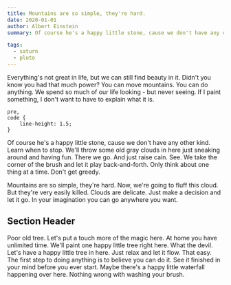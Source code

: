 ```yaml
---
title: Mountains are so simple, they're hard. 
date: 2020-01-01
author: Albert Einstein 
summary: Of course he's a happy little stone, cause we don't have any other kind. Learn when to stop. We'll throw some old gray clouds in here just sneaking around and having fun. There we go. And just raise cain. See. We take the corner of the brush and let it play back-and-forth. Only think about one thing at a time. Don't get greedy.

tags:
  - saturn 
  - pluto
---
```

Everything's not great in life, but we can still find beauty in it. Didn't you know you had that much power? You can move mountains. You can do anything. We spend so much of our life looking - but never seeing. If I paint something, I don't want to have to explain what it is.


```
pre,
code {
	line-height: 1.5;
}
```

Of course he's a happy little stone, cause we don't have any other kind. Learn when to stop. We'll throw some old gray clouds in here just sneaking around and having fun. There we go. And just raise cain. See. We take the corner of the brush and let it play back-and-forth. Only think about one thing at a time. Don't get greedy.

Mountains are so simple, they're hard. Now, we're going to fluff this cloud. But they're very easily killed. Clouds are delicate. Just make a decision and let it go. In your imagination you can go anywhere you want.


## Section Header


Poor old tree. Let's put a touch more of the magic here. At home you have unlimited time. We'll paint one happy little tree right here. What the devil. Let's have a happy little tree in here. Just relax and let it flow. That easy. The first step to doing anything is to believe you can do it. See it finished in your mind before you ever start. Maybe there's a happy little waterfall happening over here. Nothing wrong with washing your brush.
